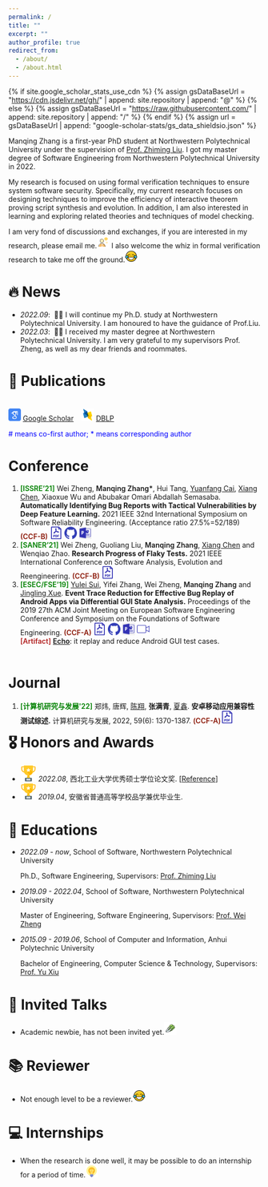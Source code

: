 ```yaml
---
permalink: /
title: ""
excerpt: ""
author_profile: true
redirect_from: 
  - /about/
  - /about.html
---
```


{% if site.google_scholar_stats_use_cdn %}
{% assign gsDataBaseUrl = "https://cdn.jsdelivr.net/gh/" | append: site.repository | append: "@" %}
{% else %}
{% assign gsDataBaseUrl = "https://raw.githubusercontent.com/" | append: site.repository | append: "/" %}
{% endif %}
{% assign url = gsDataBaseUrl | append: "google-scholar-stats/gs_data_shieldsio.json" %}

<span class='anchor' id='about-me'></span>

Manqing Zhang is a first-year PhD student at Northwestern Polytechnical University under the supervision of [Prof. Zhiming Liu](https://teacher.nwpu.edu.cn/zliu.html). I got my master degree of Software Engineering from Northwestern Polytechnical University in 2022. 

My research is focused on using formal verification techniques to ensure system software security. Specifically, my current research focuses on designing techniques to improve the efficiency of interactive theorem proving script synthesis and evolution. In addition, I am also interested in learning and exploring related theories and techniques of model checking. 

I am very fond of discussions and exchanges, if you are interested in my research, please email me.<img src="images/jiaoliu.png" width="25" height="25">  I also welcome the whiz in formal verification research to take me off the ground.<img src="images/xiaoku.png" width="25" height="25">

<!-- My research interest includes neural machine translation and computer vision. I have published more than 100 papers at the top international AI conferences with total <a href='https://scholar.google.com/citations?user=DhtAFkwAAAAJ'>google scholar citations <strong><span id='total_cit'>260000+</span></strong></a> (You can also use google scholar badge <a href='https://scholar.google.com/citations?user=DhtAFkwAAAAJ'><img src="https://img.shields.io/endpoint?url={{ url | url_encode }}&logo=Google%20Scholar&labelColor=f6f6f6&color=9cf&style=flat&label=citations"></a>). -->


# 🔥 News
- *2022.09*: &nbsp;🎉🎉 I will continue my Ph.D. study at Northwestern Polytechnical University. I am honoured to have the guidance of Prof.Liu.
- *2022.03*: &nbsp;🎉🎉 I received my master degree at Northwestern Polytechnical University. I am very grateful to my supervisors Prof. Zheng, as well as my dear friends and roommates.

# 📝 Publications 
<!-- <img src="images/Award.png"/> <span style="color:rgb(209, 36, 13);font-weight: 600;">ACM SIGSOFT Distinguished Paper Award.</span><br /> -->

<div id="Conference" style="float:left;margin-top: 5px;">
    <p class="a">
      <img src="images/google_scholar.png" width="25" height="25">
      <a href="https://scholar.google.com.hk/citations?hl=zh-CN&pli=1&user=9C3ekxYAAAAJ">Google Scholar</a>
      &nbsp;&nbsp;
      <img src="images/dblp.png" width="25" height="25">
      <a href="https://dblp.org/pid/246/5343.html?q=manqing%20zhang">DBLP</a>
    </p>
    <p style="color:blue"># means co-first author; * means corresponding author</p>
    <h1 class="content_title">Conference</h1>
    <ol class="main_ul" style="margin-top: 5px;">
    <li><span style="color:green;font-weight: 600;">[ISSRE’21]</span> Wei Zheng, <span style="font-weight: 600;">Manqing Zhang*</span>, Hui Tang, <a target="_blank" href="https://www.cs.drexel.edu/~yfcai/index.html">Yuanfang Cai</a>, <a target="_blank" href="https://smartse.github.io/">Xiang Chen</a>, Xiaoxue Wu and Abubakar Omari Abdallah Semasaba. <strong>Automatically Identifying Bug Reports with Tactical Vulnerabilities by Deep Feature Learning.</strong> 2021 IEEE 32nd International Symposium on Software Reliability Engineering. (Acceptance ratio 27.5%=52/189)  
        <span style="color:rgb(138, 22, 6);font-weight: 600;">(CCF-B)</span>
	    <a href="publications/issre21.pdf"><img src="images/pdf.png" width="25" height="25"></a>
	    <a href="https://github.com/zmqgeek/Itactivul"> <img src="images/github.png" width="25" height="25"></a>
	    <img src="images/slides.png" width="25" height="25">
    </li>
    <li><span style="color:green;font-weight: 600;">[SANER’21]</span> Wei Zheng, Guoliang Liu, <span style="font-weight: 600;">Manqing Zhang</span>, <a target="_blank" href="https://smartse.github.io/">Xiang Chen</a> and Wenqiao Zhao. <strong>Research Progress of Flaky Tests.</strong> 2021 IEEE International Conference on Software Analysis, Evolution and Reengineering.   
    <span style="color:rgb(138, 22, 6);font-weight: 600;">(CCF-B)</span>
	    <a href="publications/saner21.pdf"><img src="images/pdf.png" width="25" height="25"></a>
    </li>    
    <li><span style="color:green;font-weight: 600;">[ESEC/FSE’19]</span> <a target="_blank" href="https://yuleisui.github.io">Yulei Sui</a>, Yifei Zhang, Wei Zheng, <span style="font-weight: 600;">Manqing Zhang</span> and <a target="_blank" href="https://www.cse.unsw.edu.au/~jingling/">Jingling Xue</a>. <strong>Event Trace Reduction for Effective Bug Replay of Android Apps via Differential GUI State Analysis.</strong> Proceedings of the 2019 27th ACM Joint Meeting on European Software Engineering Conference and Symposium on the Foundations of Software Engineering. 
        <span style="color:rgb(138, 22, 6);font-weight: 600;">(CCF-A)</span>
	    <a href="publications/fse19.pdf"><img src="images/pdf.png" width="25" height="25"></a>
	    <a href="https://github.com/zmqgeek/Echo"> <img src="images/github.png" width="25" height="25"></a>
	    <img src="images/slides.png" width="25" height="25">
	    <a href="https://www.youtube.com/watch?v=0UCVIIEigEI"><img src="images/video.png" width="25" height="25"></a><br />
	<span style="color:firebrick;font-weight: 600;">[Artifact]</span> <a href="https://github.com/zmqgeek/Echo" style="font-weight: 600;">Echo</a>: it replay and reduce Android GUI test cases.
    </li>
    </ol>
</div>
				
				
<div id="Journal" style="float:left;margin-top: 5px;">
    <h1 class="content_title">Journal</h1>
    <ol class="main_ul" style="margin-top: 5px;">
    <li><span style="color:green;font-weight: 600;">[计算机研究与发展'22]</span> 郑炜, 唐辉, <a target="_blank" href="https://smartse.github.io/">陈翔</a>, <span style="font-weight: 600;">张满青</span>, <a target="_blank" href="https://xin-xia.github.io/">夏鑫</a>. <strong>安卓移动应用兼容性测试综述.</strong> 计算机研究与发展, 2022, 59(6): 1370-1387. 
    <span style="color:rgb(138, 22, 6);font-weight: 600;">(CCF-A)</span><a href="publications/jcrd22.pdf"><img src="images/pdf.png" width="25" height="25"></a>
    </li>
    </ol>
</div>	   

# 🎖 Honors and Awards

- ![Award1](images/Award1.png) *2022.08*, 西北工业大学优秀硕士学位论文奖. \[[Reference](https://gs.nwpu.edu.cn/info/2141/15244.htm)\]
- ![Award1](images/Award1.png) *2019.04*, 安徽省普通高等学校品学兼优毕业生.

# 📖 Educations
- *2022.09 - now*, School of Software, Northwestern Polytechnical University
  
  Ph.D., Software Engineering, Supervisors: [Prof. Zhiming Liu](https://teacher.nwpu.edu.cn/zliu.html)
  
- *2019.09 - 2022.04*, School of Software, Northwestern Polytechnical University

  Master of Engineering, Software Engineering, Supervisors: [Prof. Wei Zheng](https://teacher.nwpu.edu.cn/zhengwei.html)
  
- *2015.09 - 2019.06*, School of Computer and Information, Anhui Polytechnic University

  Bachelor of Engineering, Computer Science & Technology, Supervisors: [Prof. Yu Xiu](https://www.ahpu.edu.cn/jsjyxxgc/2014/0524/c5472a75718/page.htm)

# 💬 Invited Talks

- Academic newbie, has not been invited yet.<img src="images/xiaobai.png" width="25" height="25">

# 📚 Reviewer

- Not enough level to be a reviewer.<img src="images/xiaoku.png" width="25" height="25">

# 💻 Internships

- When the research is done well, it may be possible to do an internship for a period of time.<img src="images/idea.png" width="25" height="25">
